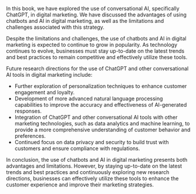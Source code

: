 
In this book, we have explored the use of conversational AI, specifically ChatGPT, in digital marketing. We have discussed the advantages of using chatbots and AI in digital marketing, as well as the limitations and challenges associated with this strategy.

Despite the limitations and challenges, the use of chatbots and AI in digital marketing is expected to continue to grow in popularity. As technology continues to evolve, businesses must stay up-to-date on the latest trends and best practices to remain competitive and effectively utilize these tools.

Future research directions for the use of ChatGPT and other conversational AI tools in digital marketing include:

* Further exploration of personalization techniques to enhance customer engagement and loyalty.
* Development of more advanced natural language processing capabilities to improve the accuracy and effectiveness of AI-generated responses.
* Integration of ChatGPT and other conversational AI tools with other marketing technologies, such as data analytics and machine learning, to provide a more comprehensive understanding of customer behavior and preferences.
* Continued focus on data privacy and security to build trust with customers and ensure compliance with regulations.

In conclusion, the use of chatbots and AI in digital marketing presents both advantages and limitations. However, by staying up-to-date on the latest trends and best practices and continuously exploring new research directions, businesses can effectively utilize these tools to enhance the customer experience and improve their marketing strategies.


